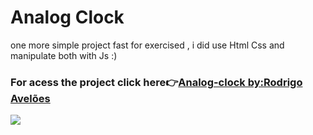# Analog Clock
 one more simple project fast for exercised , i did use Html Css and manipulate both with Js :)
 
  ### For acess the project click here👉<a href="https://rodrigoaveloes.github.io/Analog-Clock/">Analog-clock by:Rodrigo Avelões<a/>
 
<img src="https://i.imgur.com/4lY2Hph.png"></a>

